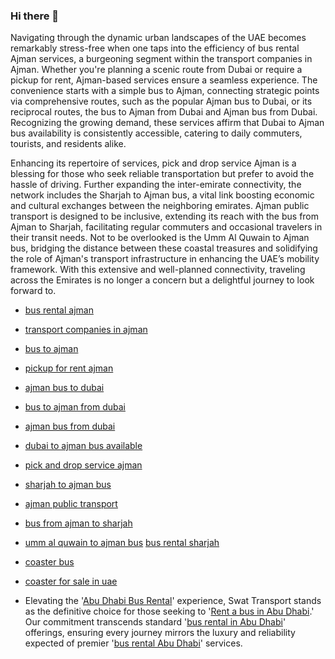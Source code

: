 ### Hi there 👋
Navigating through the dynamic urban landscapes of the UAE becomes remarkably stress-free when one taps into the efficiency of bus rental Ajman services, a burgeoning segment within the transport companies in Ajman. Whether you're planning a scenic route from Dubai or require a pickup for rent, Ajman-based services ensure a seamless experience. The convenience starts with a simple bus to Ajman, connecting strategic points via comprehensive routes, such as the popular Ajman bus to Dubai, or its reciprocal routes, the bus to Ajman from Dubai and Ajman bus from Dubai. Recognizing the growing demand, these services affirm that Dubai to Ajman bus availability is consistently accessible, catering to daily commuters, tourists, and residents alike.

Enhancing its repertoire of services, pick and drop service Ajman is a blessing for those who seek reliable transportation but prefer to avoid the hassle of driving. Further expanding the inter-emirate connectivity, the network includes the Sharjah to Ajman bus, a vital link boosting economic and cultural exchanges between the neighboring emirates. Ajman public transport is designed to be inclusive, extending its reach with the bus from Ajman to Sharjah, facilitating regular commuters and occasional travelers in their transit needs. Not to be overlooked is the Umm Al Quwain to Ajman bus, bridging the distance between these coastal treasures and solidifying the role of Ajman's transport infrastructure in enhancing the UAE’s mobility framework. With this extensive and well-planned connectivity, traveling across the Emirates is no longer a concern but a delightful journey to look forward to.

- [bus rental ajman](https://www.swattransport.ae/ajman-bus-rental/)
- [transport companies in ajman](https://www.swattransport.ae/ajman-bus-rental/)
- [bus to ajman](https://www.swattransport.ae/ajman-bus-rental/)
- [pickup for rent ajman](https://www.swattransport.ae/ajman-bus-rental/)
- [ajman bus to dubai](https://www.swattransport.ae/ajman-bus-rental/)
- [bus to ajman from dubai](https://www.swattransport.ae/ajman-bus-rental/)
- [ajman bus from dubai](https://www.swattransport.ae/ajman-bus-rental/)
- [dubai to ajman bus available](https://www.swattransport.ae/ajman-bus-rental/)
- [pick and drop service ajman](https://www.swattransport.ae/ajman-bus-rental/)
- [sharjah to ajman bus](https://www.swattransport.ae/ajman-bus-rental/)
- [ajman public transport](https://www.swattransport.ae/ajman-bus-rental/)
- [bus from ajman to sharjah](https://www.swattransport.ae/ajman-bus-rental/)
- [umm al quwain to ajman bus](https://www.swattransport.ae/ajman-bus-rental/)
[bus rental sharjah](https://www.swattransport.ae/coaster-bus-rental-sharjah/)
- [coaster bus](https://www.swattransport.ae/coaster-bus-rental-sharjah/)
- [coaster for sale in uae](https://www.swattransport.ae/coaster-bus-rental-sharjah/)

- Elevating the '[Abu Dhabi Bus Rental](https://www.swattransport.ae/abu-dhabi-bus-rental/)' experience, Swat Transport stands as the definitive choice for those seeking to '[Rent a bus in Abu Dhabi](https://www.swattransport.ae/abu-dhabi-bus-rental/).' Our commitment transcends standard '[bus rental in Abu Dhabi](https://www.swattransport.ae/abu-dhabi-bus-rental/)' offerings, ensuring every journey mirrors the luxury and reliability expected of premier '[bus rental Abu Dhabi](https://www.swattransport.ae/abu-dhabi-bus-rental/)' services.





